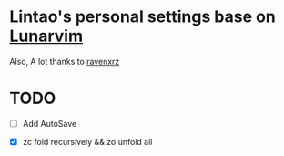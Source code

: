 # Lintao's personal settings base on [Lunarvim](https://github.com/LunarVim/LunarVim)

Also, A lot thanks to [ravenxrz](https://github.com/ravenxrz/dotfiles/tree/master/nvim)

# TODO

- [ ] Add AutoSave
- [x] <leader>zc fold recursively && <leader>zo unfold all

